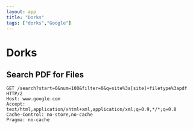 ```yaml
---
layout: app
title: "Dorks"
tags: ["dorks","Google"]
---
```


# Dorks

## Search PDF for Files

```
GET /search?start=0&num=100&filter=0&q=site%3a[site]+filetype%3apdf HTTP/2
Host: www.google.com
Accept: text/html,application/xhtml+xml,application/xml;q=0.9,*/*;q=0.8
Cache-Control: no-store,no-cache
Pragma: no-cache
```